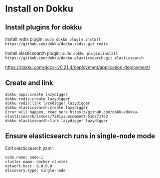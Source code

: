 # Install on Dokku

## Install plugins for dokku

Install redis plugin:
`sudo dokku plugin:install https://github.com/dokku/dokku-redis.git redis`

Install elasticsearch plugin:
`sudo dokku plugin:install https://github.com/dokku/dokku-elasticsearch.git elasticsearch`

https://dokku.com/docs~v0.21.4/deployment/application-deployment/

## Create and link

```
dokku apps:create lazydigger
dokku redis:create lazydigger
dokku redis:link lazydigger lazydigger
dokku elasticsearch:create lazydigger
Error will happen, read here https://github.com/dokku/dokku-elasticsearch/issues/72#issuecomment-510771763
dokku elasticsearch:link lazydigger lazydigger
```

## Ensure elasticsearch runs in single-node mode

Edit elasticsearch.yaml:

```
node.name: node-1
cluster.name: docker-cluster
network.host: 0.0.0.0
discovery.type: single-node
```
